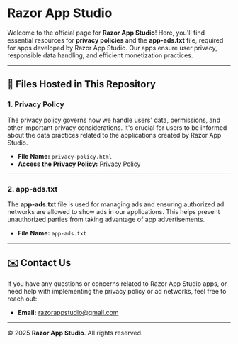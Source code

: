 # Razor App Studio

Welcome to the official page for **Razor App Studio**! Here, you'll find essential resources for **privacy policies** and the **app-ads.txt** file, required for apps developed by Razor App Studio. Our apps ensure user privacy, responsible data handling, and efficient monetization practices.

---

## 📄 Files Hosted in This Repository

### **1. Privacy Policy**

The privacy policy governs how we handle users' data, permissions, and other important privacy considerations. It's crucial for users to be informed about the data practices related to the applications created by Razor App Studio.

- **File Name:** `privacy-policy.html`
- **Access the Privacy Policy:** [Privacy Policy](https://rozi-academy.github.io/RazorAppStudio/privacy_policies)

---

### **2. app-ads.txt**

The **app-ads.txt** file is used for managing ads and ensuring authorized ad networks are allowed to show ads in our applications. This helps prevent unauthorized parties from taking advantage of app advertisements.

- **File Name:** `app-ads.txt`

---

## ✉️ Contact Us

If you have any questions or concerns related to Razor App Studio apps, or need help with implementing the privacy policy or ad networks, feel free to reach out:

- **Email:** [razorappstudio@gmail.com](mailto:razorappstudio@gmail.com)

---

© 2025 **Razor App Studio**. All rights reserved.
